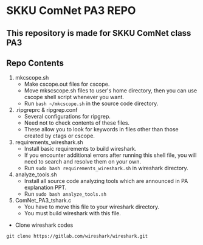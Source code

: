 # SKKU ComNet PA3 REPO

## This repository is made for SKKU ComNet class PA3

## Repo Contents

1. mkcscope.sh
    * Make cscope.out files for cscope.
    * Move mkscscope.sh files to user's home directory, then you can use cscope shell script whenever you want.
    * Run `bash ~/mkcscope.sh` in the source code directory.
2. .ripgreprc & ripgrep.conf
    * Several configurations for ripgrep.
    * Need not to check contents of these files.
    * These allow you to look for keywords in files other than those created by ctags or cscope.
3. requirements\_wireshark.sh
    * Install basic requirements to build wireshark.
    * If you encounter additional errors after running this shell file, you will need to search and resolve them on your own.
    * Run `sudo bash requirements_wireshark.sh` in wireshark directory.
4. analyze\_tools.sh
    * Install all source code analyzing tools which are announced in PA explanation PPT.
    * Run `sudo bash analyze_tools.sh`
5. ComNet\_PA3\_tshark.c
    * You have to move this file to your wireshark directory.
    * You must build wireshark with this file.

* Clone wireshark codes
```
git clone https://gitlab.com/wireshark/wireshark.git
```
